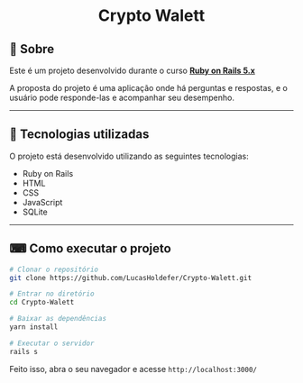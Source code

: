 <h1 align="center">
  Crypto Walett
</h1>

## 📖 Sobre 

Este é um projeto desenvolvido durante o curso **[Ruby on Rails 5.x ](https://www.udemy.com/course/rubyonrails-5x/)**

A proposta do projeto é uma aplicação onde há perguntas e respostas, e o usuário pode responde-las e acompanhar seu desempenho.

--- 

## 🚀 Tecnologias utilizadas

O projeto está desenvolvido utilizando as seguintes tecnologias:

- Ruby on Rails
- HTML
- CSS
- JavaScript
- SQLite 

--- 

## ⌨ Como executar o projeto

```bash
# Clonar o repositório
git clone https://github.com/LucasHoldefer/Crypto-Walett.git

# Entrar no diretório
cd Crypto-Walett

# Baixar as dependências
yarn install

# Executar o servidor
rails s
```

Feito isso, abra o seu navegador e acesse `http://localhost:3000/`

